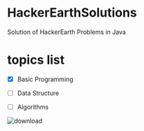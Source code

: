 # HackerEarthSolutions
Solution of HackerEarth Problems in Java
# topics list
- [x] Basic Programming
- [ ] Data Structure
- [ ] Algorithms


![download](https://user-images.githubusercontent.com/97358095/221630173-14cb948b-9de9-400e-af12-3ed82e77218f.png)
